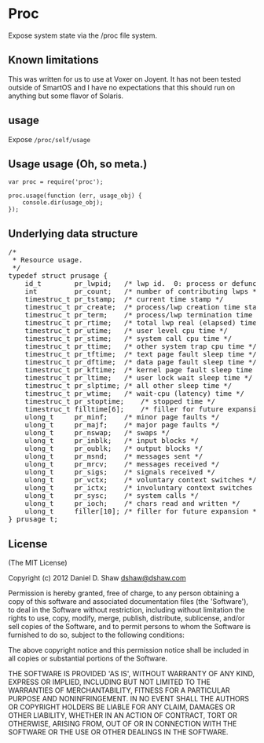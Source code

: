 # Proc

Expose system state via the /proc file system.

## Known limitations

This was written for us to use at Voxer on Joyent. It has not been tested outside of SmartOS and I have no expectations that this should run on anything but some flavor of Solaris.

## usage

Expose `/proc/self/usage`

## Usage usage (Oh, so meta.)

    var proc = require('proc');

    proc.usage(function (err, usage_obj) {
        console.dir(usage_obj);
    });

## Underlying data structure

<pre>
/*
 * Resource usage.
 */
typedef struct prusage {
	id_t		pr_lwpid;	/* lwp id.  0: process or defunct */
	int		    pr_count;	/* number of contributing lwps */
	timestruc_t	pr_tstamp;	/* current time stamp */
	timestruc_t	pr_create;	/* process/lwp creation time stamp */
	timestruc_t	pr_term;	/* process/lwp termination time stamp */
	timestruc_t	pr_rtime;	/* total lwp real (elapsed) time */
	timestruc_t	pr_utime;	/* user level cpu time */
	timestruc_t	pr_stime;	/* system call cpu time */
	timestruc_t	pr_ttime;	/* other system trap cpu time */
	timestruc_t	pr_tftime;	/* text page fault sleep time */
	timestruc_t	pr_dftime;	/* data page fault sleep time */
	timestruc_t	pr_kftime;	/* kernel page fault sleep time */
	timestruc_t	pr_ltime;	/* user lock wait sleep time */
	timestruc_t	pr_slptime;	/* all other sleep time */
	timestruc_t	pr_wtime;	/* wait-cpu (latency) time */
	timestruc_t	pr_stoptime;	/* stopped time */
	timestruc_t	filltime[6];	/* filler for future expansion */
	ulong_t		pr_minf;	/* minor page faults */
	ulong_t		pr_majf;	/* major page faults */
	ulong_t		pr_nswap;	/* swaps */
	ulong_t		pr_inblk;	/* input blocks */
	ulong_t		pr_oublk;	/* output blocks */
	ulong_t		pr_msnd;	/* messages sent */
	ulong_t		pr_mrcv;	/* messages received */
	ulong_t		pr_sigs;	/* signals received */
	ulong_t		pr_vctx;	/* voluntary context switches */
	ulong_t		pr_ictx;	/* involuntary context switches */
	ulong_t		pr_sysc;	/* system calls */
	ulong_t		pr_ioch;	/* chars read and written */
	ulong_t		filler[10];	/* filler for future expansion */
} prusage_t;
</pre>

## License

(The MIT License)

Copyright (c) 2012 Daniel D. Shaw <dshaw@dshaw.com>

Permission is hereby granted, free of charge, to any person obtaining
a copy of this software and associated documentation files (the
'Software'), to deal in the Software without restriction, including
without limitation the rights to use, copy, modify, merge, publish,
distribute, sublicense, and/or sell copies of the Software, and to
permit persons to whom the Software is furnished to do so, subject to
the following conditions:

The above copyright notice and this permission notice shall be
included in all copies or substantial portions of the Software.

THE SOFTWARE IS PROVIDED 'AS IS', WITHOUT WARRANTY OF ANY KIND,
EXPRESS OR IMPLIED, INCLUDING BUT NOT LIMITED TO THE WARRANTIES OF
MERCHANTABILITY, FITNESS FOR A PARTICULAR PURPOSE AND NONINFRINGEMENT.
IN NO EVENT SHALL THE AUTHORS OR COPYRIGHT HOLDERS BE LIABLE FOR ANY
CLAIM, DAMAGES OR OTHER LIABILITY, WHETHER IN AN ACTION OF CONTRACT,
TORT OR OTHERWISE, ARISING FROM, OUT OF OR IN CONNECTION WITH THE
SOFTWARE OR THE USE OR OTHER DEALINGS IN THE SOFTWARE.